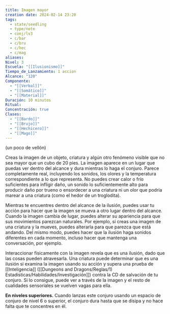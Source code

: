 ```yaml
---
title: Imagen mayor
creation date: 2024-02-14 23:20
tags:
  - state/seedling
  - type/note
  - conj/lv3
  - c/bar
  - c/bru
  - c/hec
  - c/mag
aliases: 
Nivel: 3
Escuela: "[[Ilusionismo]]"
Tiempo_de_Lanzamiento: 1 accion
Alcance: "120"
Componente:
  - "[[Verbal]]"
  - "[[Somático]]"
  - "[[Material]]"
Duración: 10 minutos
Ritual: 
Concentración: true
Clases:
  - "[[Bardo]]"
  - "[[Brujo]]"
  - "[[Hechicero]]"
  - "[[Mago]]"
---
```

(un poco de vellón)

Creas la imagen de un objeto, criatura y algún otro fenómeno visible que no sea mayor que un cubo de 20 pies. La imagen aparece en un lugar que puedas ver dentro del alcance y dura mientras lo haga el conjuro. Parece completamente real, incluyendo los sonidos, los olores y la temperatura correspondiente a lo que representa. No puedes crear calor o frío suficientes para infligir daño, un sonido lo suficientemente alto para producir daño por trueno o ensordecer a una criatura ni un olor que podría marear a una criatura (como el hedor de un troglodita).

Mientras te encuentres dentro del alcance de la ilusión, puedes usar tu acción para hacer que la imagen se mueva a otro lugar dentro del alcance. Cuando la imagen cambia de lugar, puedes alterar su apariencia para que sus movimientos parezcan naturales. Por ejemplo, si creas una imagen de una criatura y la mueves, puedes alterarla para que parezca que está andando. Del mismo modo, puedes hacer que la ilusión haga sonidos diferentes en cada momento, incluso hacer que mantenga una conversación, por ejemplo.

Interaccionar físicamente con la imagen revela que es una ilusión, dado que las cosas pueden atravesarla. Una criatura puede determinar que es una ilusión si examina la imagen usando su acción y supera una prueba de [[Inteligencia]] ([[Dungeons and Dragons/Reglas/1) Estadisticas/Habilidades/Investigación]]) contra la CD de salvación de tu conjuro. Si lo consigue, puede ver a través de la imagen y el resto de cualidades sensoriales se vuelven vagas para ella.

**En niveles superiores.** Cuando lanzas este conjuro usando un espacio de conjuro de nivel 6 o superior, el conjuro dura hasta que se disipa y no hace falta que te concentres en él.
